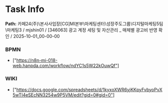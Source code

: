 # Task Info

**Path:** 카페24(주)\본사사업장\[CG]MI본부\마케팅센터\성장주도그룹\디지털마케팅5팀\마케팅3 / mjshin01 / [346063] 광고 계정 세팅 및 자산관리 _ 매체별 광고비 반영 확인 / 2025-10-01_00-00-00

### BPMN
- ["https://n8n-mi-018-web.hanpda.com/workflow/ndYC1s5W22kOuwQf"]

### WIKI
- ["https://docs.google.com/spreadsheets/d/1kyxoXWR6yjKKpyFvbyoPvX5wTI4eSEcNN3254w9P5VM/edit?gid=0#gid=0"]

